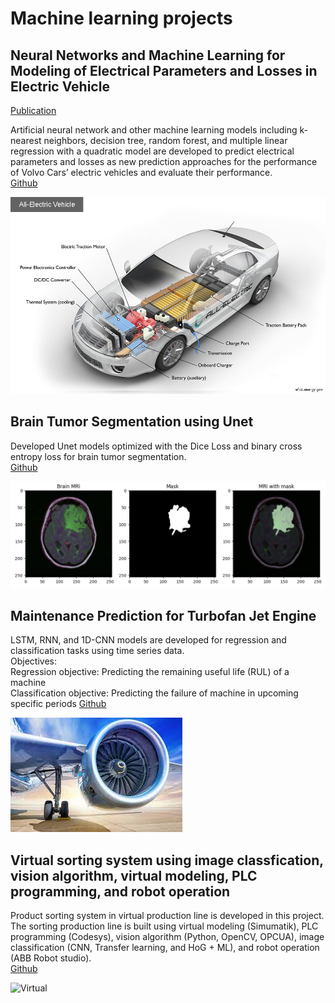 # Machine learning projects

## Neural Networks and Machine Learning for Modeling of Electrical Parameters and Losses in Electric Vehicle
[Publication](https://www.diva-portal.org/smash/record.jsf?pid=diva2%3A1789150&dswid=1220)

Artificial neural network and other machine learning models including k-nearest neighbors, decision tree, random forest, and multiple linear regression with a quadratic model are developed to predict electrical parameters and losses as new prediction approaches for the performance of Volvo Cars’ electric vehicles and evaluate their performance.  
[Github](https://github.com/yy7-f/ML_for_EV_parameters_and_Losses)

![EV](/images/electricvehicle.jpg)

## Brain Tumor Segmentation using Unet
Developed Unet models optimized with the Dice Loss and binary cross entropy loss for brain tumor segmentation.  
[Github](https://github.com/yy7-f/Unet-Brain-Segmentation)

![Brain](/images/brainmri.png)

## Maintenance Prediction for Turbofan Jet Engine
LSTM, RNN, and 1D-CNN models are developed for regression and classification tasks using time series data.  
Objectives:  
Regression objective: Predicting the remaining useful life (RUL) of a machine  
Classification objective: Predicting the failure of machine in upcoming specific periods
[Github](https://github.com/yy7-f/Maintenance-Prediction-for-Turbofan-Jet-Engine)

![Jet](/images/jetengine.jpeg)

## Virtual sorting system using image classfication, vision algorithm, virtual modeling, PLC programming, and robot operation
Product sorting system in virtual production line is developed in this project.
The sorting production line is built using virtual modeling (Simumatik), PLC programming (Codesys), vision algorithm (Python, OpenCV, OPCUA), image classification (CNN, Transfer learning, and HoG + ML), and robot operation (ABB Robot studio).  
[Github](https://github.com/yy7-f/CNN_TransferLearning_HoG_ML_for_Virtual_Sorting_System)

![Virtual](/images/virtual_sorting.jpeg)
